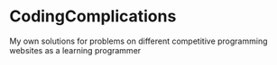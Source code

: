 # CodingComplications
 My own solutions for problems on different competitive programming websites as a learning programmer
